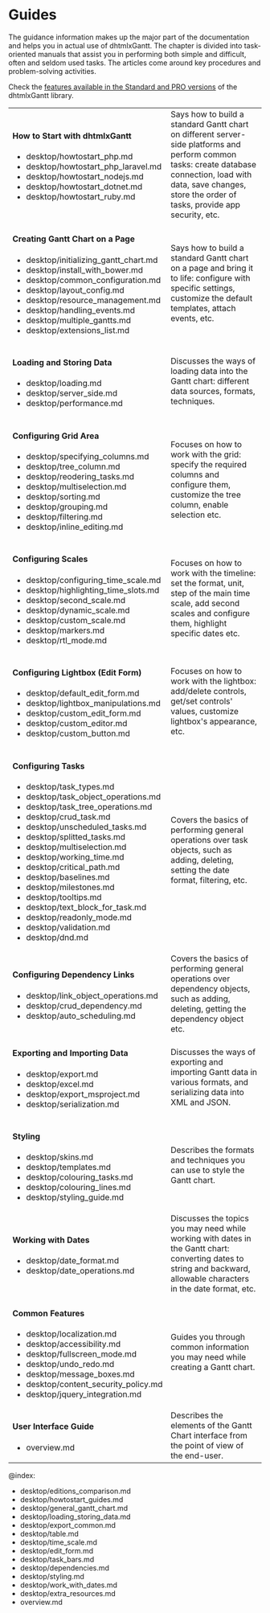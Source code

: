 Guides
======

The guidance information makes up the major part of the documentation and helps you in actual use of dhtmlxGantt.
The chapter is divided into task-oriented manuals that assist you in performing both simple and difficult, often and seldom used tasks. 
The articles come around key procedures and problem-solving activities. 

Сheck the [features available in the Standard and PRO versions](desktop/editions_comparison.md) of the dhtmlxGantt library.

<table  style='border-left:none !important;' cellspacing="0" cellpadding="5" border="0">
	<tbody>
    <tr>
		<td id="data" class='topics'>
		    <h4>
		         How to Start with dhtmlxGantt
		    </h4>
		    <ul id="data_sublist" >
                    <li>desktop/howtostart_php.md</li>
                    <li>desktop/howtostart_php_laravel.md</li>
                    <li>desktop/howtostart_nodejs.md</li>
                    <li>desktop/howtostart_dotnet.md</li>
                    <li>desktop/howtostart_ruby.md</li>
            </ul>
        </td>
        <td class='topic_description'>Says how to build a standard Gantt chart on different server-side platforms and perform common tasks:
        create database connection, load with data, save changes, store the order of tasks, provide app security, etc.</td>
	</tr>
	<tr>
		<td id="data" class='topics'>
		    <h4>
		         Creating Gantt Chart on a Page
		    </h4>
		    <ul id="data_sublist" >
                    <li>desktop/initializing_gantt_chart.md</li>
                    <li>desktop/install_with_bower.md</li>
                    <li>desktop/common_configuration.md</li>
                    <li>desktop/layout_config.md</li>
                    <li>desktop/resource_management.md</li>
                    <li>desktop/handling_events.md</li>
                    <li>desktop/multiple_gantts.md</li> 
                    <li>desktop/extensions_list.md</li>
            </ul>
        </td>
		<td class='topic_description'>Says how to build a standard Gantt chart on a page and bring it to life: configure with specific settings, customize the default templates, attach events, etc.</td>
	</tr>
	<tr>
		<td id="manipulations" class='topics'>
		    <h4>
		         Loading and Storing Data
		    </h4>
		    <ul id="manipulations_sublist">                
					<li>desktop/loading.md</li>
                    <li>desktop/server_side.md</li>                                     
                    <li>desktop/performance.md</li>
            </ul>
        </td>
		<td class='topic_description'>Discusses the ways of loading data into the Gantt chart: different data sources, formats, techniques.</td>
	</tr>
    <tr>
        <td id="events" class='topics'>
            <h4>
                Configuring Grid Area
            </h4>
            <ul id="events_sublist">
                    <li>desktop/specifying_columns.md</li>
                    <li>desktop/tree_column.md</li>
                    <li>desktop/reodering_tasks.md</li>
                    <li>desktop/multiselection.md</li>
                    <li>desktop/sorting.md</li>
					<li>desktop/grouping.md</li>
                    <li>desktop/filtering.md</li>
                    <li>desktop/inline_editing.md</li>
		</ul>
        </td>
        <td class='topic_description'>Focuses on how to work with the grid: specify the required columns and configure them, customize the tree column, enable selection etc.</td>
    </tr>
	<tr>
    	<td id="lightbox" class='topics'>
    	    <h4>
    	        Configuring Scales
    	    </h4>
    	    <ul id="lightbox_sublist">
                    <li>desktop/configuring_time_scale.md </li>
                    <li>desktop/highlighting_time_slots.md</li>
                    <li>desktop/second_scale.md</li>
                    <li>desktop/dynamic_scale.md</li>
                    <li>desktop/custom_scale.md</li>
                    <li>desktop/markers.md</li>
                    <li>desktop/rtl_mode.md</li>
            </ul>
        </td>
        <td class='topic_description'>Focuses on how to work with the timeline: set the format, unit, step of the main time scale, add second scales and configure them, highlight specific dates etc.</td>
    </tr>
	<tr>
		<td id="styling" class='topics'>
		    <h4>
		        Configuring Lightbox (Edit Form)
		    </h4>
		    <ul id="styling_sublist">
            	   <li>desktop/default_edit_form.md</li>
                   <li>desktop/lightbox_manipulations.md</li>
                   <li>desktop/custom_edit_form.md</li>
                   <li>desktop/custom_editor.md</li>
                   <li>desktop/custom_button.md</li>
            </ul>
        </td>
		<td class='topic_description'>Focuses on how to work with the lightbox: add/delete controls, get/set controls' values, customize lightbox's appearance, etc.</td>
	</tr>
	<tr>
    	<td id="customevent" class='topics'>
    	    <h4>
    	        Configuring Tasks
    	    </h4>
    	    <ul id="customevent_sublist">
            		<li>desktop/task_types.md</li>
            		<li>desktop/task_object_operations.md</li>
                    <li>desktop/task_tree_operations.md</li>
                    <li>desktop/crud_task.md</li>
                    <li>desktop/unscheduled_tasks.md</li>
                    <li>desktop/splitted_tasks.md</li>
                    <li>desktop/multiselection.md</li>
                    <li>desktop/working_time.md</li>
                    <li>desktop/critical_path.md</li>
                    <li>desktop/baselines.md</li>
                    <li>desktop/milestones.md</li>
                    <li>desktop/tooltips.md</li>
                    <li>desktop/text_block_for_task.md</li>
 		    		<li>desktop/readonly_mode.md</li>
                    <li>desktop/validation.md</li>
                    <li>desktop/dnd.md</li>
            </ul>
        </td>
        <td class='topic_description'>Covers the basics of performing general operations over task objects, such as adding, deleting, setting the date format, filtering, etc.</td>
    </tr>
	<tr>
        <td id="internet" class='topics'>
            <h4>
                Configuring Dependency Links
            </h4>
            <ul id="internet_sublist">
                    <li>desktop/link_object_operations.md</li>
					<li>desktop/crud_dependency.md</li>
                    <li>desktop/auto_scheduling.md</li>
            </ul>
        </td>
        <td class='topic_description'>Covers the basics of performing general operations over dependency objects, such as adding, deleting, getting the dependency object etc.</td>
    </tr>
    <tr>
		<td id="manipulations" class='topics'>
		    <h4>
		         Exporting and Importing Data
		    </h4>
		    <ul id="manipulations_sublist">
                   	<li>desktop/export.md</li>
                    <li>desktop/excel.md</li>
                    <li>desktop/export_msproject.md</li>
                    <li>desktop/serialization.md</li>
            </ul>
        </td>
		<td class='topic_description'>Discusses the ways of exporting and importing Gantt data in various formats, and serializing data into XML and JSON.</td>
	</tr> 
   <tr>
        <td id="import" class='topics'>
            <h4>
                Styling
            </h4>
            <ul id="import_sublist">
            		<li>desktop/skins.md</li>
                    <li>desktop/templates.md</li>
                    <li>desktop/colouring_tasks.md</li>
                    <li>desktop/colouring_lines.md</li>
                    <li>desktop/styling_guide.md</li>
            </ul>
        </td>
        <td class='topic_description'>Describes the formats and techniques you can use to style the Gantt chart.</td>
    </tr>
    <tr>
        <td id="internet" class='topics'>
            <h4>
                Working with Dates
            </h4>
            <ul id="internet_sublist">
                    <li>desktop/date_format.md</li>
                    <li>desktop/date_operations.md</li>
            </ul>
        </td>
        <td class='topic_description'>Discusses the topics you may need while working with dates in the Gantt chart: converting dates to string and backward, allowable characters in the date format, etc.</td>
    </tr>
    <tr>
        <td id="internet" class='topics'>
            <h4>
                Common Features
            </h4>
            <ul id="internet_sublist">                		
                    <li>desktop/localization.md</li>  
                    <li>desktop/accessibility.md</li>
                    <li>desktop/fullscreen_mode.md</li>
                    <li>desktop/undo_redo.md</li>
                    <li>desktop/message_boxes.md</li>
                  	<li>desktop/content_security_policy.md</li>
                    <li>desktop/jquery_integration.md</li>
            </ul>
        </td>
        <td class='topic_description'>Guides you through common information you may need while creating a Gantt chart.</td>
    </tr>
    <tr>
		<td id="data" class='topics'>
		    <h4>
		        User Interface Guide
		    </h4>
		    <ul id="data_sublist" >
                    <li>overview.md</li>
            </ul>
        </td>
		<td class='topic_description'>Describes the elements of the Gantt Chart interface from the point of view of the end-user.</td>
	</tr>
   	</tbody>
</table>

@index:

- desktop/editions_comparison.md
- desktop/howtostart_guides.md
- desktop/general_gantt_chart.md
- desktop/loading_storing_data.md
- desktop/export_common.md
- desktop/table.md
- desktop/time_scale.md
- desktop/edit_form.md
- desktop/task_bars.md
- desktop/dependencies.md
- desktop/styling.md
- desktop/work_with_dates.md
- desktop/extra_resources.md
- overview.md
